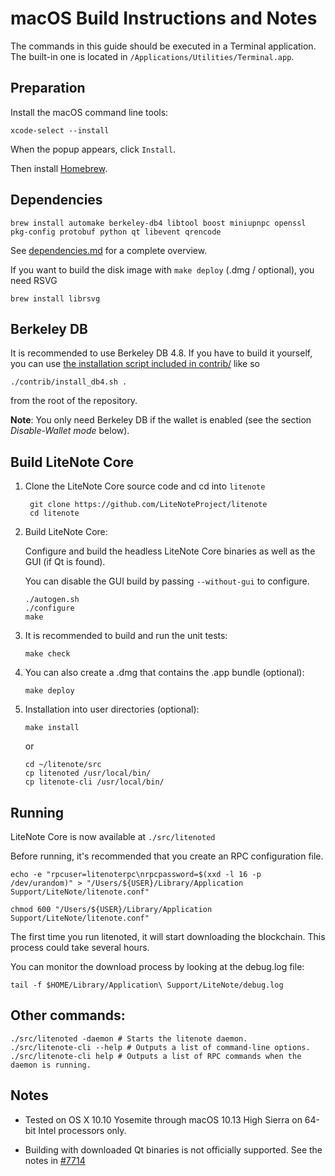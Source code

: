 macOS Build Instructions and Notes
====================================
The commands in this guide should be executed in a Terminal application.
The built-in one is located in `/Applications/Utilities/Terminal.app`.

Preparation
-----------
Install the macOS command line tools:

`xcode-select --install`

When the popup appears, click `Install`.

Then install [Homebrew](https://brew.sh).

Dependencies
----------------------

    brew install automake berkeley-db4 libtool boost miniupnpc openssl pkg-config protobuf python qt libevent qrencode

See [dependencies.md](dependencies.md) for a complete overview.

If you want to build the disk image with `make deploy` (.dmg / optional), you need RSVG

    brew install librsvg

Berkeley DB
-----------
It is recommended to use Berkeley DB 4.8. If you have to build it yourself,
you can use [the installation script included in contrib/](/contrib/install_db4.sh)
like so

```shell
./contrib/install_db4.sh .
```

from the root of the repository.

**Note**: You only need Berkeley DB if the wallet is enabled (see the section *Disable-Wallet mode* below).

Build LiteNote Core
------------------------

1. Clone the LiteNote Core source code and cd into `litenote`

        git clone https://github.com/LiteNoteProject/litenote
        cd litenote

2.  Build LiteNote Core:

    Configure and build the headless LiteNote Core binaries as well as the GUI (if Qt is found).

    You can disable the GUI build by passing `--without-gui` to configure.

        ./autogen.sh
        ./configure
        make

3.  It is recommended to build and run the unit tests:

        make check

4.  You can also create a .dmg that contains the .app bundle (optional):

        make deploy

5.  Installation into user directories (optional):

        make install

    or

        cd ~/litenote/src
        cp litenoted /usr/local/bin/
        cp litenote-cli /usr/local/bin/

Running
-------

LiteNote Core is now available at `./src/litenoted`

Before running, it's recommended that you create an RPC configuration file.

    echo -e "rpcuser=litenoterpc\nrpcpassword=$(xxd -l 16 -p /dev/urandom)" > "/Users/${USER}/Library/Application Support/LiteNote/litenote.conf"

    chmod 600 "/Users/${USER}/Library/Application Support/LiteNote/litenote.conf"

The first time you run litenoted, it will start downloading the blockchain. This process could take several hours.

You can monitor the download process by looking at the debug.log file:

    tail -f $HOME/Library/Application\ Support/LiteNote/debug.log

Other commands:
-------

    ./src/litenoted -daemon # Starts the litenote daemon.
    ./src/litenote-cli --help # Outputs a list of command-line options.
    ./src/litenote-cli help # Outputs a list of RPC commands when the daemon is running.

Notes
-----

* Tested on OS X 10.10 Yosemite through macOS 10.13 High Sierra on 64-bit Intel processors only.

* Building with downloaded Qt binaries is not officially supported. See the notes in [#7714](https://github.com/bitcoin/bitcoin/issues/7714)
